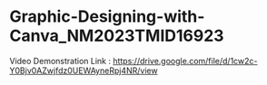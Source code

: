 # Graphic-Designing-with-Canva_NM2023TMID16923

Video Demonstration Link : https://drive.google.com/file/d/1cw2c-Y0Bjv0AZwjfdz0UEWAyneRpj4NR/view
